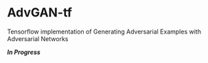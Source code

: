 # AdvGAN-tf
Tensorflow implementation of Generating Adversarial Examples with Adversarial Networks 

***In Progress***
